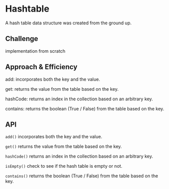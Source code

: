 # Hashtable

A hash table data structure was created from the ground up.

## Challenge

implementation from scratch

## Approach & Efficiency

add: incorporates both the key and the value.

get: returns the value from the table based on the key.

hashCode: returns an index in the collection based on an arbitrary key.

contains: returns the boolean (True / False) from the table based on the key.

## API

`add()` incorporates both the key and the value.

`get()` returns the value from the table based on the key.

`hashCode()` returns an index in the collection based on an arbitrary key.

`isEmpty()` check to see if the hash table is empty or not.

`contains()` returns the boolean (True / False) from the table based on the key.